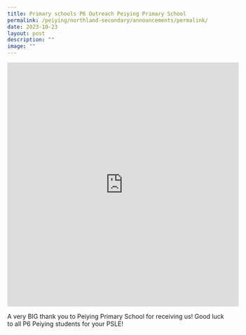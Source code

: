 ```yaml
---
title: Primary schools P6 Outreach Peiying Primary School
permalink: /peiying/northland-secondary/announcements/permalink/
date: 2023-10-23
layout: post
description: ""
image: ""
---
```

<iframe src="https://docs.google.com/presentation/d/e/2PACX-1vQyfo__hVMmpstjcwznrSkkVy6zdiPinlz3RdplTKN8bfmkeuC3VbKIXtlQXSQLa29hZa34ltPAHJTd/embed?start=true&amp;loop=true&amp;delayms=3000" frameborder="0" width="528" height="557" allowfullscreen="true"></iframe>

A very BIG thank you to Peiying Primary School for receiving us! Good luck to all P6 Peiying students for your PSLE!